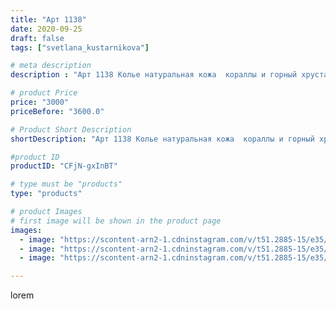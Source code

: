 ```yaml
---
title: "Арт 1138"
date: 2020-09-25
draft: false
tags: ["svetlana_kustarnikova"]

# meta description
description : "Арт 1138 Колье натуральная кожа  кораллы и горный хрусталь. А назвала его  Лёд и Пламя"

# product Price
price: "3000"
priceBefore: "3600.0"

# Product Short Description
shortDescription: "Арт 1138 Колье натуральная кожа  кораллы и горный хрусталь. А назвала его  Лёд и Пламя"

#product ID
productID: "CFjN-gxInBT"

# type must be "products"
type: "products"

# product Images
# first image will be shown in the product page
images:
  - image: "https://scontent-arn2-1.cdninstagram.com/v/t51.2885-15/e35/120199202_129322932229924_6222319408051264924_n.jpg?se=7&tp=1&_nc_ht=scontent-arn2-1.cdninstagram.com&_nc_cat=104&_nc_ohc=GJiM569KOXkAX-VluGv&oh=82a41ca252d9ec1f8e45e53d02a935ab&oe=606D671D&ig_cache_key=MjQwNTgyODA4NjQ1MjE0OTI1Ng%3D%3D.2"
  - image: "https://scontent-arn2-1.cdninstagram.com/v/t51.2885-15/e35/120089700_703909620473920_7948215744706823891_n.jpg?se=7&tp=1&_nc_ht=scontent-arn2-1.cdninstagram.com&_nc_cat=104&_nc_ohc=dufHt4G-HMwAX986PN1&oh=ba59224afc9a9a4f87e63521f29dc778&oe=606A9F2B&ig_cache_key=MjQwNTgyODA4NjQ2ODg5NjEyNA%3D%3D.2"
  - image: "https://scontent-arn2-1.cdninstagram.com/v/t51.2885-15/e35/120141170_2378058402499396_1551434403786373630_n.jpg?se=7&tp=1&_nc_ht=scontent-arn2-1.cdninstagram.com&_nc_cat=104&_nc_ohc=LWxCdfXqbtUAX8FiwX0&oh=eec1e5b9f4297414669c79eb85b4f49a&oe=606B4774&ig_cache_key=MjQwNTgyODA4NjQ2MDUwNzQ1NQ%3D%3D.2"

---
```

lorem
